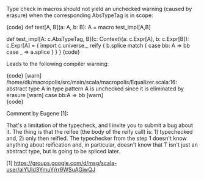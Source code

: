 Type check in macros should not yield an unchecked warning (caused by erasure) when the corresponding AbsTypeTag is in scope:

{code}
def test[A, B](a: A, b: B): A = macro test_impl[A,B]

def test_impl[A: c.AbsTypeTag, B](c: Context)(a: c.Expr[A], b: c.Expr[B]): c.Expr[A] = {
    import c.universe._
    reify {
      b.splice match {
        case bb: A => bb 
        case _ => a.splice
      }
    }
  }
{code}

Leads to the following compiler warning:

{code}
[warn] /home/dk/macropolis/src/main/scala/macropolis/Equalizer.scala:16: abstract type A in type pattern A is unchecked since it is eliminated by erasure
[warn]         case bb:A => bb
[warn]      
{code}

Comment by Eugene [1]:

That's a limitation of the typecheck, and I invite you to submit a 
bug about it. The thing is that the reifee (the body of the reify 
call) is: 1) typechecked and, 2) only then reified. The typechecker 
from the step 1 doesn't know anything about reification and, in 
particular, doesn't know that T isn't just an abstract type, but is 
going to be spliced later. 


[1] https://groups.google.com/d/msg/scala-user/alYUId3YmuY/rr9WSuAGjwQJ
 
